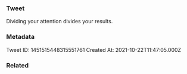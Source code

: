 ### Tweet
Dividing your attention divides your results.

### Metadata
Tweet ID: 1451515448315551761
Created At: 2021-10-22T11:47:05.000Z

### Related

